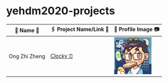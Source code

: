 # yehdm2020-projects
| 👧 Name 👦 | 🖇 Project Name/Link 🔗 | 📸 Profile Image 📷 |
|-------------|-------------------------|--------------------------|
| Ong Zhi Zheng | [Clocky ⏰](https://github.com/Fogeinator/clocky) | <img src="images/zhizheng.png" width="100px" height="100px" /> |
